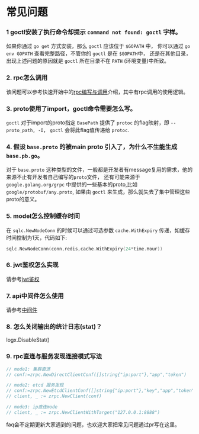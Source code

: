 # 常见问题


### 1 goctl安装了执行命令却提示 `command not found: goctl` 字样。
如果你通过 `go get` 方式安装，那么 `goctl` 应该位于 `$GOPATH` 中，
你可以通过 `go env GOPATH` 查看完整路径，不管你的 `goctl` 是在 `$GOPATH`中，
还是在其他目录，出现上述问题的原因就是 `goctl` 所在目录不在 `PATH` (环境变量)中所致。

### 2. rpc怎么调用
该问题可以参考快速开始中的[rpc编写与调用](../advance/rpc-call)介绍，其中有rpc调用的使用逻辑。

### 3. proto使用了import，goctl命令需要怎么写。
`goctl` 对于import的proto指定 `BasePath` 提供了 `protoc` 的flag映射，即 `--proto_path, -I`，
`goctl` 会将此flag值传递给 `protoc`.

### 4. 假设 `base.proto` 的被main proto 引入了，为什么不生能生成`base.pb.go`。
对于 `base.proto` 这种类型的文件，一般都是开发者有message复用的需求，他的来源不止有开发者自己编写的`proto`文件，
还有可能来源于 `google.golang.org/grpc` 中提供的一些基本的proto,比如 `google/protobuf/any.proto`, 如果由 `goctl`
来生成，那么就失去了集中管理这些proto的意义。

### 5. model怎么控制缓存时间
在 `sqlc.NewNodeConn` 的时候可以通过可选参数 `cache.WithExpiry` 传递，如缓存时间控制为1天，代码如下:
```go
sqlc.NewNodeConn(conn,redis,cache.WithExpiry(24*time.Hour))  
```

### 6. jwt鉴权怎么实现
请参考[jwt鉴权](../advance/jwt)

### 7. api中间件怎么使用
请参考[中间件](../advance/middleware)

### 8. 怎么关闭输出的统计日志(stat)？
logx.DisableStat()

### 9. rpc直连与服务发现连接模式写法
```go
// mode1: 集群直连
// conf:=zrpc.NewDirectClientConf([]string{"ip:port"},"app","token")

// mode2: etcd 服务发现
// conf:=zrpc.NewEtcdClientConf([]string{"ip:port"},"key","app","token")
// client, _ := zrpc.NewClient(conf)

// mode3: ip直连mode
// client, _ := zrpc.NewClientWithTarget("127.0.0.1:8888")
```

faq会不定期更新大家遇到的问题，也欢迎大家把常见问题通过pr写在这里。
